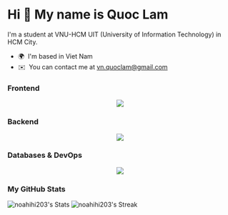 Hi 👋 My name is Quoc Lam
=========================

I'm a student at VNU-HCM UIT (University of Information Technology) in HCM City.

* 🌍  I'm based in Viet Nam
* ✉️  You can contact me at [vn.quoclam@gmail.com](mailto:vn.quoclam@gmail.com)

### Frontend
<p align="center">
  <a href="https://skillicons.dev">
    <img src="https://skillicons.dev/icons?i=bootstrap,css,html,js,nextjs,react,redux,sass,tailwind,ts" />
  </a>
</p>

### Backend
<p align="center">
  <a href="https://skillicons.dev">
    <img src="https://skillicons.dev/icons?i=cs,c,cpp,nestjs,nodejs,npm,py" />
  </a>
</p>

### Databases & DevOps
<p align="center">
  <a href="https://skillicons.dev">
    <img src="https://skillicons.dev/icons?i=git,aws,docker,c,linux,mysql,postman,postgres,prisma,supabase,sequelize" />
  </a>
</p>

### My GitHub Stats

![noahihi203's Stats](https://github-readme-stats.vercel.app/api?username=noahihi203&theme=omni&show_icons=true&hide_border=false&count_private=true)
![noahihi203's Streak](https://github-readme-streak-stats.herokuapp.com/?user=noahihi203&theme=omni&hide_border=false)
